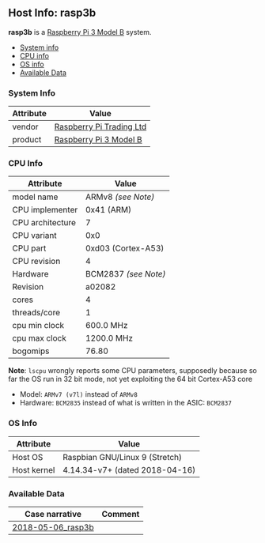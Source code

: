 ## Host Info: rasp3b

**rasp3b** is a [Raspberry Pi 3 Model B](https://www.raspberrypi.org/products/raspberry-pi-3-model-b/) system.

- [System info](#user-content-sys)
- [CPU info](#user-content-cpu)
- [OS info](#user-content-os)
- [Available Data](#user-content-data)

### System Info <a name="sys"></a>

| Attribute   | Value |
| ----------- | ----- |
| vendor      | [Raspberry Pi Trading Ltd](https://www.raspberrypi.org/) |
| product     | [Raspberry Pi 3 Model B](https://www.raspberrypi.org/products/raspberry-pi-3-model-b/) |

### CPU Info <a name="cpu"></a>

| Attribute | Value |
| --------- | ----- |
| model name       | ARMv8 _(see Note)_ |
| CPU implementer  | 0x41 (ARM) |
| CPU architecture | 7 |
| CPU variant      | 0x0 |
| CPU part         | 0xd03 (Cortex-A53) |
| CPU revision     | 4 |
| Hardware         | BCM2837 _(see Note)_ |
| Revision         | a02082 |
| cores            | 4 |
| threads/core     | 1 |
| cpu min clock    | 600.0 MHz |
| cpu max clock    | 1200.0 MHz |
| bogomips         | 76.80 |

**Note**: `lscpu` wrongly reports some CPU parameters, supposedly because so
far the OS run in 32 bit mode, not yet exploiting the 64 bit Cortex-A53 core
- Model: `ARMv7 (v7l)` instead of `ARMv8`
- Hardware: `BCM2835` instead of what is written in the ASIC: `BCM2837`

### OS Info <a name="os"></a>

| Attribute | Value |
| --------- | ----- |
| Host OS      | Raspbian GNU/Linux 9 (Stretch) |
| Host kernel  | 4.14.34-v7+ (dated 2018-04-16) |

### Available Data <a name="data"></a>

| Case narrative | Comment |
| -------------- | ------- |
| [2018-05-06_rasp3b](2018-05-06_rasp3b.md) |  |

